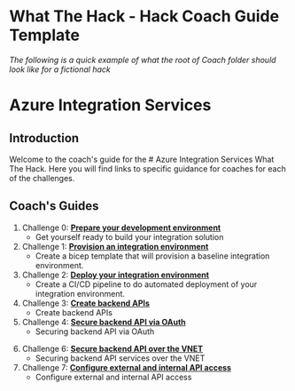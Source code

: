 # What The Hack - Hack Coach Guide Template

*The following is a quick example of what the root of Coach folder should look like for a fictional hack*

# Azure Integration Services

## Introduction
Welcome to the coach's guide for the # Azure Integration Services What The Hack. Here you will find links to specific guidance for coaches for each of the challenges.


## Coach's Guides
1. Challenge 0: **[Prepare your development environment](Solution-00.md)**
   - Get yourself ready to build your integration solution
2. Challenge 1: **[Provision an integration environment](Solution-01.md)**
   - Create a bicep template that will provision a baseline integration environment.
3. Challenge 2: **[Deploy your integration environment](Solution-02.md)**
   - Create a CI/CD pipeline to do automated deployment of your integration environment.
4. Challenge 3: **[Create backend APIs](Solution-03.md)**
   - Create backend APIs
5. Challenge 4: **[Secure backend API via OAuth](Solution-04.md)**
   - Securing backend API via OAuth
<!-- 6. Challenge 5: **[Secure backend API using client certificate](Solution-05.md)**
   - Securing backend API using client certificate -->
6. Challenge 6: **[Secure backend API over the VNET](Solution-05.md)**
   - Securing backend API services over the VNET
7. Challenge 7: **[Configure external and internal API access](Solution-06.md)**
   - Configure external and internal API access
